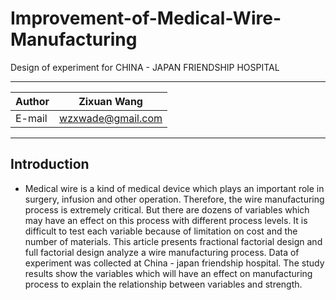 # Improvement-of-Medical-Wire-Manufacturing
Design of experiment for CHINA - JAPAN FRIENDSHIP HOSPITAL

****
	
|Author|Zixuan Wang|
|---|---
|E-mail|wzxwade@gmail.com


****
## Introduction
* Medical wire is a kind of medical device which plays an important role in surgery, infusion and other operation. Therefore, the wire manufacturing process is extremely critical. But there are dozens of variables which may have an effect on this process with different process levels. It is difficult to test each variable because of limitation on cost and the number of materials.
This article presents fractional factorial design and full factorial design analyze a wire manufacturing process. Data of experiment was collected at China - japan friendship hospital. The study results show the variables which will have an effect on manufacturing process to explain the relationship between variables and strength.
